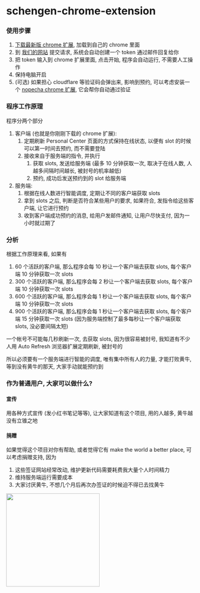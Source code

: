 # schengen-chrome-extension

### 使用步骤

1. [下载最新版 chrome 扩展](https://github.com/visa-lol/schengen-chrome-extension/releases), 加载到自己的 chrome 里面
2. 到 [我们的网站](https://vis.lol/) 提交请求, 系统会自动创建一个 token 通过邮件回复给你
3. 把 token 输入到 chrome 扩展里面, 点击开始, 程序会自动运行, 不需要人工操作
4. 保持电脑开启
5. (可选) 如果担心 cloudflare 等验证码会弹出来, 影响到预约, 可以考虑安装一个 [nopecha chrome 扩展](https://nopecha.com/chrome), 它会帮你自动通过验证

### 程序工作原理

程序分两个部分
1. 客户端 (也就是你刚刚下载的 chrome 扩展):
   1. 定期刷新 Personal Center 页面的方式保持在线状态, 以便有 slot 的时候可以第一时间去预约, 而不需要登陆
   2. 接收来自于服务端的指令, 并执行
      1. 获取 slots, 发送给服务端 (最多 10 分钟获取一次, 取决于在线人数, 人越多间隔时间越长, 被封号的机率越低)
      2. 预约, 成功后发送预约到的 slot 给服务端
2. 服务端:
   1. 根据在线人数进行智能调度, 定期让不同的客户端获取 slots
   2. 拿到 slots 之后, 判断是否符合某些用户的要求, 如果符合, 发指令给这些客户端, 让它进行预约
   3. 收到客户端成功预约的消息, 给用户发邮件通知, 让用户尽快支付, 因为一小时就过期了

### 分析

根据工作原理来看, 如果有
1. 60 个活跃的客户端, 那么程序会每 10 秒让一个客户端去获取 slots, 每个客户端 10 分钟获取一次 slots
2. 300 个活跃的客户端, 那么程序会每 2 秒让一个客户端去获取 slots, 每个客户端 10 分钟获取一次 slots
3. 600 个活跃的客户端, 那么程序会每 1 秒让一个客户端去获取 slots, 每个客户端 10 分钟获取一次 slots
4. 900 个活跃的客户端, 那么程序会每 1 秒让一个客户端去获取 slots, 每个客户端 15 分钟获取一次 slots (因为服务端控制了最多每秒让一个客户端获取 slots, 没必要间隔太短)

一个帐号不可能每几秒刷新一次, 去获取 slots, 因为很容易被封号, 我知道有不少人用 Auto Refresh 浏览器扩展定期刷新, 被封号的

所以必须要有一个服务端进行智能的调度, 唯有集中所有人的力量, 才能打败黄牛, 等到没有黄牛的那天, 大家手动就能预约到

### 作为普通用户, 大家可以做什么?

#### 宣传
用各种方式宣传 (发小红书笔记等等), 让大家知道有这个项目, 用的人越多, 黄牛越没有立锥之地

#### 捐赠
如果觉得这个项目对你有帮助, 或者觉得它有 make the world a better place, 可以考虑捐赠支持, 因为
1. 这些签证网站经常改动, 维护更新代码需要耗费我大量个人时间精力
2. 维持服务端运行需要成本
3. 大家讨厌黄牛, 不想几个月后再次办签证的时候迫不得已去找黄牛

<img src="https://usvisa.lol/tips.png" width="250">
